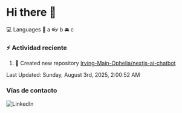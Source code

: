 # Hi there 👋

:computer: Languages
:pencil: a
:eyeglasses: b
:oncoming_automobile: c

### :zap: Actividad reciente
<!--RECENT_ACTIVITY:start-->
1. 📔 Created new repository [Irving-Main-Ophelia/nextjs-ai-chatbot](https://github.com/Irving-Main-Ophelia/nextjs-ai-chatbot)<br>
<!--RECENT_ACTIVITY:end-->
<!--RECENT_ACTIVITY:last_update-->
Last Updated: Sunday, August 3rd, 2025, 2:00:52 AM
<!--RECENT_ACTIVITY:last_update_end-->

### Vías de contacto

![LinkedIn](https://www.linkedin.com/in/irving-hernández-226846205/)
